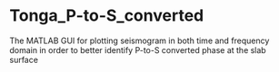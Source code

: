 # Tonga_P-to-S_converted
The MATLAB GUI for plotting seismogram in both time and frequency domain in order to better identify P-to-S converted phase at the slab surface
